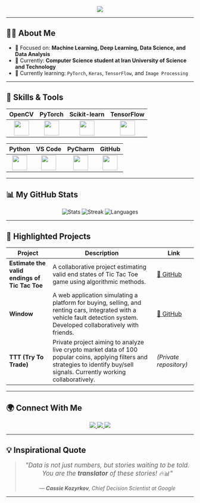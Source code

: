 <div align="center">
  <img src="https://readme-typing-svg.herokuapp.com?center=true&vCenter=true&lines=Hi%2C%20I'm%20smrzj" />
</div>

---

## 🧑‍💻 About Me

- 🎯 Focused on: **Machine Learning, Deep Learning, Data Science, and Data Analysis**  
- 💼 Currently: **Computer Science student at Iran University of Science and Technology**  
- 🧠 Currently learning: `PyTorch`, `Keras`, `TensorFlow`, and `Image Processing`

---

## 🔧 Skills & Tools

<div align="center">

| OpenCV | PyTorch | Scikit-learn | TensorFlow |
| :----: | :------: | :----------: | :--------: |
| <img src="https://skillicons.dev/icons?i=opencv" width="40" /> | <img src="https://skillicons.dev/icons?i=pytorch" width="40" /> | <img src="https://skillicons.dev/icons?i=scikitlearn" width="40" /> | <img src="https://skillicons.dev/icons?i=tensorflow" width="40" /> |

| Python | VS Code | PyCharm | GitHub |
| :----: | :-----: | :-----: | :----: |
| <img src="https://skillicons.dev/icons?i=python" width="40" /> | <img src="https://skillicons.dev/icons?i=vscode" width="40" /> | <img src="https://skillicons.dev/icons?i=pycharm" width="40" /> | <img src="https://skillicons.dev/icons?i=github" width="40" /> |

</div>

---

## 📊 My GitHub Stats

<div align="center">

![Stats](https://github-readme-stats.vercel.app/api?username=smrzj&show_icons=true&theme=radical&hide=issues&count_private=true)
![Streak](https://streak-stats.demolab.com?user=smrzj&theme=radical)
![Languages](https://github-readme-stats.vercel.app/api/top-langs/?username=smrzj&layout=compact&theme=radical)

</div>

---

## 🚀 Highlighted Projects

| Project | Description | Link |
|---------|-------------|------|
| **Estimate the valid endings of Tic Tac Toe** | A collaborative project estimating valid end states of Tic Tac Toe game using algorithmic methods. | [🔗 GitHub](https://github.com/smrzj/Estimate-the-valid-endings-of-Tic-Tac-Toe) |
| **Window** | A web application simulating a platform for buying, selling, and renting cars, integrated with a vehicle fault detection system. Developed collaboratively with friends. | [🔗 GitHub](https://github.com/reza-shahriari/Window) |
| **TTT (Try To Trade)** | Private project aiming to analyze live crypto market data of 100 popular coins, applying filters and strategies to identify buy/sell signals. Currently working collaboratively. | *(Private repository)* |

---

## 🌍 Connect With Me

<div align="center">
  <a href="mailto:smrzj8201@gmail.com" target="_blank">
    <img src="https://img.shields.io/badge/Email-D14836?style=for-the-badge&logo=gmail&logoColor=white" />
  </a>
  <a href="https://t.me/smrzj" target="_blank">
    <img src="https://img.shields.io/badge/Telegram-0088cc?style=for-the-badge&logo=telegram&logoColor=white" />
  </a>
  <a href="https://instagram.com/smrzj_01" target="_blank">
    <img src="https://img.shields.io/badge/Instagram-E4405F?style=for-the-badge&logo=instagram&logoColor=white" />
  </a>
</div>

---

## 💡 Inspirational Quote

<div align="center" style="font-style: italic; color: #555555; max-width: 600px; margin: auto;">

> <span style="font-size: 1.2em;">"Data is not just numbers, but stories waiting to be told. <br> You are the <b>translator</b> of these stories! 🔥📊"</span>  
>  
> — <strong>Cassie Kozyrkov</strong>, Chief Decision Scientist at Google

</div>

---
